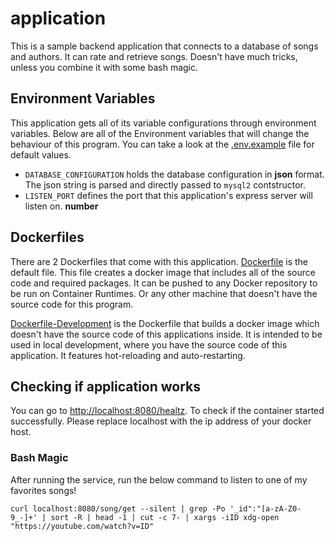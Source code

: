 # application
This is a sample backend application that connects to a database of songs and authors. It can rate and retrieve songs. Doesn't have much tricks, unless you combine it with some bash magic.

## Environment Variables
This application gets all of its variable configurations through environment variables. Below are all of the Environment variables that will change the behaviour of this program. You can take a look at the [.env.example](./.env.example) file for default values.

- `DATABASE_CONFIGURATION` holds the database configuration in **json** format. The json string is parsed and directly passed to `mysql2` contstructor.
- `LISTEN_PORT` defines the port that this application's express server will listen on. **number**

## Dockerfiles
There are 2 Dockerfiles that come with this application. [Dockerfile](./Dockerfile) is the default file. This file creates a docker image that includes all of the source code and required packages. It can be pushed to any Docker repository to be run on Container Runtimes. Or any other machine that doesn't have the source code for this program. 

[Dockerfile-Development](./Dockerfile-development) is the Dockerfile that builds a docker image which doesn't have the source code of this applications inside. It is intended to be used in local development, where you have the source code of this application. It features hot-reloading and auto-restarting.

## Checking if application works
You can go to [http://localhost:8080/healtz](http://localhost:8080/healtz). To check if the container started successfully. Please replace localhost with the ip address of your docker host.

### Bash Magic
After running the service, run the below command to listen to one of my favorites songs!
```
curl localhost:8080/song/get --silent | grep -Po '_id":"[a-zA-Z0-9_-]+' | sort -R | head -1 | cut -c 7- | xargs -iID xdg-open "https://youtube.com/watch?v=ID"
```